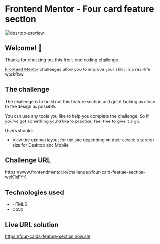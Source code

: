 # Frontend Mentor - Four card feature section
![desktop-preview](https://user-images.githubusercontent.com/28925159/82166808-01bb8300-9890-11ea-8649-ef44d096a385.jpg)

## Welcome! 👋

Thanks for checking out this front-end coding challenge.

[Frontend Mentor](https://www.frontendmentor.io) challenges allow you to improve your skills in a real-life workflow.

## The challenge
The challenge is to build out this feature section and get it looking as close to the design as possible.

You can use any tools you like to help you complete the challenge. So if you've got something you'd like to practice, feel free to give it a go.

Users should:

* View the optimal layout for the site depending on their device's screen size for Desktop and Mobile

## Challenge URL
https://www.frontendmentor.io/challenges/four-card-feature-section-weK1eFYK

## Technologies used

* HTML5
* CSS3

## Live URL solution

https://four-cards-feature-section.now.sh/
